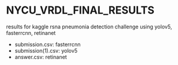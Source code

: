# NYCU_VRDL_FINAL_RESULTS
results for kaggle rsna pneumonia detection challenge using yolov5, fasterrcnn, retinanet

- submission.csv: fasterrcnn
- submission(1).csv: yolov5
- answer.csv: retinanet
